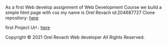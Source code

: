 As a first Web develop assignment of Web Development Course we build a simple html page with css my name is Orel Revach id:204687727 
Clone repository: <a href="https://github.com/Web-Development-Environments-2021/assignment1-OrelRevach">here</a>

first Project Url :  <a href="https://web-development-environments-2021.github.io/assignment1-OrelRevach/">here</a>

Copyright © 2021 Orel Revach Web developer All Rights Reserved.
